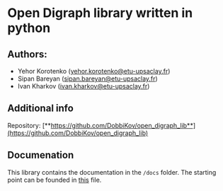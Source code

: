 # Open Digraph library written in python

## Authors:
- Yehor Korotenko (yehor.korotenko@etu-upsaclay.fr)
- Sipan Bareyan (sipan.bareyan@etu-upsaclay.fr)
- Ivan Kharkov (ivan.kharkov@etu-upsaclay.fr)

## Additional info
Repository: [**https://github.com/DobbiKov/open_digraph_lib**](https://github.com/DobbiKov/open_digraph_lib)

## Documenation
This library contains the documentation in the `/docs` folder. The starting point can be founded in [this](./docs/DOC_OVERVIEW.md) file.
